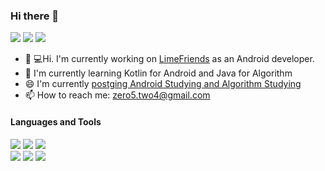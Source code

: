 ### Hi there 👋

<img src="https://img.shields.io/badge/github-181717?style=for-the-badge&logo=github&logoColor=white">  <img src="https://img.shields.io/badge/Instagram-E4405F?style=for-the-badge&logo=Instagram&logoColor=white">  <img src="https://img.shields.io/badge/gmail-EA4335?style=for-the-badge&logo=gmail&logoColor=white">


 - 👨‍ 💻Hi. I'm currently working on [LimeFriends](https://limefriends.com/) as an Android developer.
 - 🌱 I'm currently learning Kotlin for Android and Java for Algorithm
 - 😄 I'm currently [postging Android Studying and Algorithm Studying](https://devgeek.tistory.com/)
 - 📫 How to reach me: zero5.two4@gmail.com

#### Languages and Tools
<p>
  <img src="https://img.shields.io/badge/java-007396?style=for-the-badge&logo=java&logoColor=white"> 
  <img src="https://img.shields.io/badge/kotlin-7f52ff?style=for-the-badge&logo=kotlin&logoColor=white">
  <img src="https://img.shields.io/badge/Android-3DDC84?style=for-the-badge&logo=Android&logoColor=white"/></br>
  <img src="https://img.shields.io/badge/mysql-4479A1?style=for-the-badge&logo=mysql&logoColor=white"/>
  <img src="https://img.shields.io/badge/slack-4A154B?style=for-the-badge&logo=slack&logoColor=white"> 
  <img src="https://img.shields.io/badge/github-181717?style=for-the-badge&logo=github&logoColor=white">
</p>



  
  <!--
**JuhyeokLee97/JuhyeokLee97** is a ✨ _special_ ✨ repository because its `README.md` (this file) appears on your GitHub profile.

Here are some ideas to get you started:

- 🔭 I’m currently working on ...
- 🌱 I’m currently learning ...
- 👯 I’m looking to collaborate on ...
- 🤔 I’m looking for help with ...
- 💬 Ask me about ...
- 📫 How to reach me: ...
- 😄 Pronouns: ...
- ⚡ Fun fact: ...
-->
